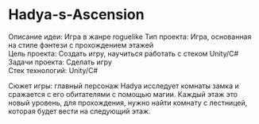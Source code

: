 # Hadya-s-Ascension
Описание идеи: Игра в жанре roguelike 
Тип проекта: Игра, основанная на стиле фэнтези с прохождением этажей  
Цель проекта: Создать игру, научиться работать с стеком Unity/C#  
Задачи проекта: Сделать игру  
Стек технологий: Unity/C#

Сюжет игры: главный персонаж Hadya исследует комнаты замка и сражается с его обитателями с помощью магии. Каждый этаж это новый уровень, для прохождения, нужно найти комнату с лестницей, которая будет вести на следующий этаж.
